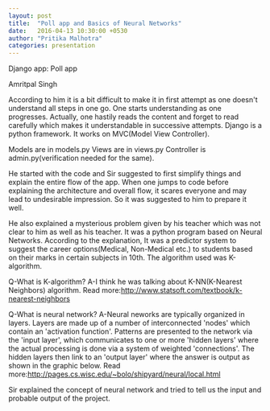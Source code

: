 ```yaml
---
layout: post
title:  "Poll app and Basics of Neural Networks"
date:   2016-04-13 10:30:00 +0530
author: "Pritika Malhotra"
categories: presentation
---
```

Django app: Poll app

Amritpal Singh

According to him it is a bit difficult to make it in first attempt as one doesn't understand all steps in one go. One starts understanding as one progresses. Actually, one hastily reads the content and forget to read carefully which makes it understandable in successive attempts.
Django is a python framework. It works on MVC(Model View Controller).

Models are in models.py
Views are in views.py
Controller is admin.py(verification needed for the same).

He started with the code and Sir suggested to first simplify things and explain the entire flow of the app.
When one jumps to code before explaining the architecture and overall flow, it scares everyone and may lead to undesirable impression. So it was suggested to him to prepare it well.

He also explained a mysterious problem given by his teacher which was not clear to him as well as his teacher.
It was a python program based on Neural Networks. According to the explanation, It was a predictor system to suggest the career options(Medical, Non-Medical etc.) to students based on their marks in certain subjects in 10th.
The algorithm used was K-algorithm.

Q-What is K-algorithm?
A-I think he was talking about K-NN(K-Nearest Neighbors) algorithm.
Read more:http://www.statsoft.com/textbook/k-nearest-neighbors 

Q-What is neural network?
A-Neural neworks are typically organized in layers. Layers are made up of a number of interconnected 'nodes' which contain an 'activation function'. Patterns are presented to the network via the 'input layer', which communicates to one or more 'hidden layers' where the actual processing is done via a system of weighted 'connections'. The hidden layers then link to an 'output layer' where the answer is output as shown in the graphic below. 
Read more:http://pages.cs.wisc.edu/~bolo/shipyard/neural/local.html

Sir explained the concept of neural network and tried to tell us the input and probable output of the project.
